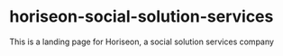 # horiseon-social-solution-services
This is a landing page for Horiseon, a social solution services company
